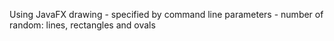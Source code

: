 Using JavaFX drawing - specified by command line parameters - number of random:
  lines, rectangles and ovals 
